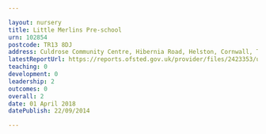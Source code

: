 ```yaml
---

layout: nursery
title: Little Merlins Pre-school
urn: 102854
postcode: TR13 8DJ
address: Culdrose Community Centre, Hibernia Road, Helston, Cornwall, TR13 8DJ
latestReportUrl: https://reports.ofsted.gov.uk/provider/files/2423353/urn/102854.pdf
teaching: 0
development: 0
leadership: 2
outcomes: 0
overall: 2
date: 01 April 2018 
datePublish: 22/09/2014

---
```


